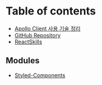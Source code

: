# Table of contents

* [Apollo Client 사용 기술 정리](README.md)
* [GitHub Repository](ApolloServer.md)
* [ReactSkills](ReactSkills.md)

## Modules

* [Styled-Components](modules/styled-components.md)
